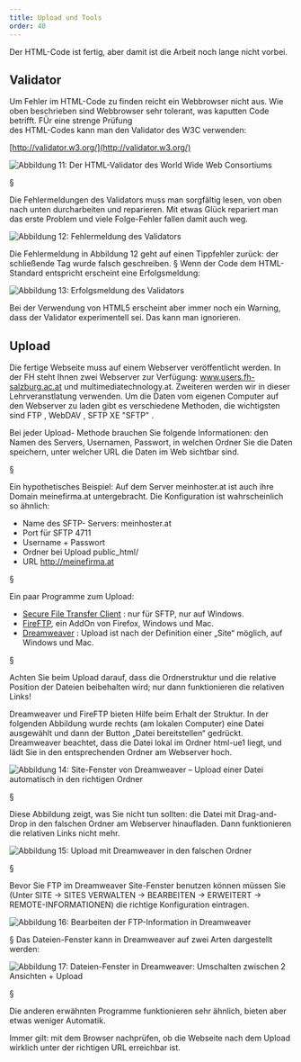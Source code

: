 ```yaml
---
title: Upload und Tools
order: 40
---
```


Der HTML-Code ist fertig, aber damit ist die Arbeit noch lange nicht vorbei.

Validator  
---------

<!-- XE "Validator" -->  
Um Fehler im HTML-Code zu finden reicht ein Webbrowser nicht aus. Wie oben beschrieben 
sind Webbrowser sehr tolerant, was kaputten Code  <!-- XE "Code" -->   betrifft.
FÜr eine strenge Prüfung  <!-- XE "Prüfung:von HTML Code" -->   
des HTML-Codes kann man den Validator des W3C verwenden:

[http://validator.w3.org/](http://validator.w3.org/)
 
![Abbildung 11:  Der HTML-Validator des World Wide Web Consortiums](/images/image050.png)

§

Die Fehlermeldungen des Validators muss man sorgfältig lesen, von oben nach unten 
durcharbeiten und reparieren. Mit etwas Glück repariert man das erste Problem und viele 
Folge-Fehler fallen damit auch weg.
 
![Abbildung 12:  Fehlermeldung des Validators](/images/image052.png)

Die Fehlermeldung in Abbildung 12 geht auf einen Tippfehler zurück: der schließende Tag 
wurde falsch geschreiben. 
§
Wenn der Code dem HTML-Standard entspricht erscheint eine 
Erfolgsmeldung:
 
![Abbildung 13:   Erfolgsmeldung des Validators](/images/image053.png)

Bei der Verwendung von HTML5 erscheint aber immer noch ein Warning, dass
der Validator experimentell sei. Das kann man ignorieren.

Upload  
------

<!-- XE "Upload" -->  
Die fertige Webseite muss auf einem Webserver veröffentlicht werden. In der FH steht Ihnen 
zwei Webserver zur Verfügung: www.users.fh-salzburg.ac.at und 
multimediatechnology.at. Zweiteren werden wir in dieser Lehrveranstlatung verwenden.
Um die Daten vom eigenen Computer auf den Webserver zu laden gibt es verschiedene 
Methoden, die wichtigsten sind FTP  <!-- XE "FTP" -->  , WebDAV  <!-- XE "WebDAV" -->  , SFTP  XE 
"SFTP"  . 

Bei jeder Upload-
Methode brauchen Sie folgende Informationen: den Namen des Servers, Usernamen, 
Passwort, in welchen Ordner Sie die Daten speichern, unter welcher URL die Daten im Web 
sichtbar sind.

§

Ein hypothetisches Beispiel: Auf dem Server meinhoster.at ist auch ihre
Domain meinefirma.at untergebracht. Die Konfiguration ist wahrscheinlich so ähnlich:

* Name des SFTP- Servers: meinhoster.at
* Port für SFTP 4711
* Username + Passwort
* Ordner bei Upload public_html/
* URL http://meinefirma.at

§

Ein paar Programme zum Upload:

* [Secure File Transfer Client](http://winscp.net)  <!-- XE "Secure File Transfer Client" -->  : nur für SFTP, nur auf Windows.
* [FireFTP](https://addons.mozilla.org/en-US/firefox/addon/fireftp/),  <!-- XE "FireFTP" -->    <!-- XE "Firefox AddOn:FireFTP" -->  ein AddOn von Firefox, Windows und Mac.
* [Dreamweaver](http://www.adobe.com/products/dreamweaver.html)  <!-- XE "Dreamweaver" -->  :  Upload ist nach der Definition einer „Site“ möglich, auf Windows und Mac.

§

Achten Sie beim Upload darauf, dass die Ordnerstruktur  <!-- XE "Ordnerstruktur" -->   und die relative 
Position der Dateien beibehalten wird; nur dann funktionieren die relativen
Links!  <!-- XE "relativer Link"   -->  <!-- XE "Link:relativ" -->  

Dreamweaver und FireFTP bieten Hilfe beim Erhalt der Struktur. In der folgenden
Abbildung wurde rechts
(am lokalen Computer) eine Datei ausgewählt und dann der Button „Datei 
bereitstellen“ gedrückt. Dreamweaver beachtet, dass die Datei lokal im Ordner html-ue1 
liegt, und lädt Sie in den entsprechenden Ordner am Webserver hoch.
 
![Abbildung 14: Site-Fenster von Dreamweaver – Upload einer Datei automatisch in den richtigen Ordner](/images/dreamweaver-upload.png)

§

Diese Abbildung zeigt, was Sie nicht tun sollten: die Datei mit Drag-and-Drop in den falschen 
Ordner am Webserver hinaufladen.  Dann funktionieren die relativen Links nicht mehr.
 
![Abbildung 15:  Upload mit Dreamweaver in den falschen Ordner](/images/dreamweaver-upload-falsch.png)

§

Bevor Sie FTP im Dreamweaver Site-Fenster benutzen können müssen Sie 
(Unter SITE → SITES VERWALTEN → BEARBEITEN → ERWEITERT → REMOTE-INFORMATIONEN) die richtige 
Konfiguration eintragen.

![Abbildung 16: Bearbeiten der FTP-Information in Dreamweaver](/images/dreamweaver-upload-config.png)

§ 
Das Dateien-Fenster kann in Dreamweaver auf zwei Arten dargestellt werden:

![Abbildung 17: Dateien-Fenster in Dreamweaver: Umschalten zwischen 2 Ansichten + Upload](/images/image064.png)

§

Die anderen erwähnten Programme funktionieren sehr ähnlich, bieten aber etwas
weniger Automatik.

Immer gilt: mit dem Browser nachprüfen, ob die Webseite nach dem Upload
wirklich unter der richtigen URL erreichbar ist.

